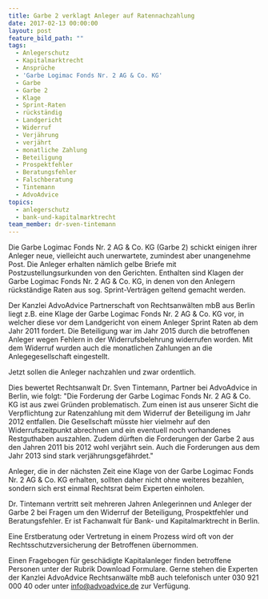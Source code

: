 ```yaml
---
title: Garbe 2 verklagt Anleger auf Ratennachzahlung
date: 2017-02-13 00:00:00
layout: post
feature_bild_path: ""
tags:
  - Anlegerschutz
  - Kapitalmarktrecht
  - Ansprüche
  - 'Garbe Logimac Fonds Nr. 2 AG & Co. KG'
  - Garbe
  - Garbe 2
  - Klage
  - Sprint-Raten
  - rückständig
  - Landgericht
  - Widerruf
  - Verjährung
  - verjährt
  - monatliche Zahlung
  - Beteiligung
  - Prospektfehler
  - Beratungsfehler
  - Falschberatung
  - Tintemann
  - AdvoAdvice
topics:
  - anlegerschutz
  - bank-und-kapitalmarktrecht
team_member: dr-sven-tintemann
---
```



Die Garbe Logimac Fonds Nr. 2 AG & Co. KG (Garbe 2) schickt einigen ihrer Anleger neue, vielleicht auch unerwartete, zumindest aber unangenehme Post. Die Anleger erhalten nämlich gelbe Briefe mit Postzustellungsurkunden von den Gerichten. Enthalten sind Klagen der Garbe Logimac Fonds Nr. 2 AG & Co. KG, in denen von den Anlegern rückständige Raten aus sog. Sprint-Verträgen geltend gemacht werden.

Der Kanzlei AdvoAdvice Partnerschaft von Rechtsanwälten mbB aus Berlin liegt z.B. eine Klage der Garbe Logimac Fonds Nr. 2 AG & Co. KG vor, in welcher diese vor dem Landgericht von einem Anleger Sprint Raten ab dem Jahr 2011 fordert. Die Beteiligung war im Jahr 2015 durch die betroffenen Anleger wegen Fehlern in der Widerrufsbelehrung widerrufen worden. Mit dem Widerruf wurden auch die monatlichen Zahlungen an die Anlegegesellschaft eingestellt.

Jetzt sollen die Anleger nachzahlen und zwar ordentlich.

Dies bewertet Rechtsanwalt Dr. Sven Tintemann, Partner bei AdvoAdvice in Berlin, wie folgt: "Die Forderung der Garbe Logimac Fonds Nr. 2 AG & Co. KG ist aus zwei Gründen problematisch. Zum einen ist aus unserer Sicht die Verpflichtung zur Ratenzahlung mit dem Widerruf der Beteiligung im Jahr 2012 entfallen. Die Gesellschaft müsste hier vielmehr auf den Widerrufszeitpunkt abrechnen und ein eventuell noch vorhandenes Restguthaben auszahlen. Zudem dürften die Forderungen der Garbe 2 aus den Jahren 2011 bis 2012 wohl verjährt sein. Auch die Forderungen aus dem Jahr 2013 sind stark verjährungsgefährdet."

Anleger, die in der nächsten Zeit eine Klage von der Garbe Logimac Fonds Nr. 2 AG & Co. KG erhalten, sollten daher nicht ohne weiteres bezahlen, sondern sich erst einmal Rechtsrat beim Experten einholen.

Dr. Tintemann vertritt seit mehreren Jahren Anlegerinnen und Anleger der Garbe 2 bei Fragen um den Widerruf der Beteiligung, Prospektfehler und Beratungsfehler. Er ist Fachanwalt für Bank- und Kapitalmarktrecht in Berlin.

Eine Erstberatung oder Vertretung in einem Prozess wird oft von der Rechtsschutzversicherung der Betroffenen übernommen.

Einen Fragebogen für geschädigte Kapitalanleger finden betroffene Personen unter der Rubrik Download Formulare. Gerne stehen die Experten der Kanzlei AdvoAdvice Rechtsanwälte mbB auch telefonisch unter 030 921 000 40 oder unter info@advoadvice.de zur Verfügung.